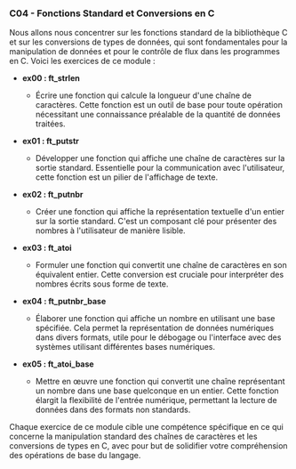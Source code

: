 ### C04 - Fonctions Standard et Conversions en C

Nous allons nous concentrer sur les fonctions standard de la bibliothèque C et sur les conversions de types de données, qui sont fondamentales pour la manipulation de données et pour le contrôle de flux dans les programmes en C. Voici les exercices de ce module :

- **ex00 : ft_strlen**

  - Écrire une fonction qui calcule la longueur d'une chaîne de caractères. Cette fonction est un outil de base pour toute opération nécessitant une connaissance préalable de la quantité de données traitées.

- **ex01 : ft_putstr**

  - Développer une fonction qui affiche une chaîne de caractères sur la sortie standard. Essentielle pour la communication avec l'utilisateur, cette fonction est un pilier de l'affichage de texte.

- **ex02 : ft_putnbr**

  - Créer une fonction qui affiche la représentation textuelle d'un entier sur la sortie standard. C'est un composant clé pour présenter des nombres à l'utilisateur de manière lisible.

- **ex03 : ft_atoi**

  - Formuler une fonction qui convertit une chaîne de caractères en son équivalent entier. Cette conversion est cruciale pour interpréter des nombres écrits sous forme de texte.

- **ex04 : ft_putnbr_base**

  - Élaborer une fonction qui affiche un nombre en utilisant une base spécifiée. Cela permet la représentation de données numériques dans divers formats, utile pour le débogage ou l'interface avec des systèmes utilisant différentes bases numériques.

- **ex05 : ft_atoi_base**

  - Mettre en œuvre une fonction qui convertit une chaîne représentant un nombre dans une base quelconque en un entier. Cette fonction élargit la flexibilité de l'entrée numérique, permettant la lecture de données dans des formats non standards.

Chaque exercice de ce module cible une compétence spécifique en ce qui concerne la manipulation standard des chaînes de caractères et les conversions de types en C, avec pour but de solidifier votre compréhension des opérations de base du langage.